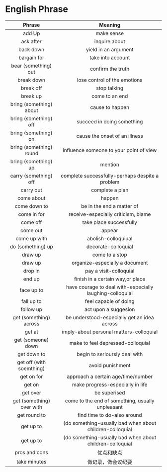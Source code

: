 # English Phrase
|Phrase|Meaning|
|:---:|:---:|
|add Up|make sense|
|ask after|inquire about|
|back down|yield in an argument|
|bargain for|take into account|
|bear (something) out|confirm the truth|
|break down|lose control of the emotions|
|break off|stop talking|
|break up|come to an end|
|bring (something) about|cause to happen|
|bring (something) off|succeed in doing something|
|bring (something) on|cause the onset of an illness|
|bring (something) round|influence someone to your point of view|
|bring (something) up|mention|
|carry (something) off|complete successfully-perhaps despite a problem|
|carry out|complete a plan|
|come about|happen|
|come down to|be in the end a matter of|
|come in for|receive-especially criticism, blame|
|come off|take place successfully|
|come out|appear|
|come up with|abolish-colloquiual|
|do (something) up|decorate-colloquial|
|draw up|come to a stop|
|draw up|organize-especially a document|
|drop in|pay a visit-colloquial|
|end up|finish in a certain way,or place|
|face up to|have courage to deal with-especially laughing-colloquial|
|fall up to|feel capable of doing|
|follow up|act upon a suggesion|
|get (something) across|be understood-especially get an idea across|
|get at|imply-about personal matters-colloquial|
|get (someone) down|make to feel depressed-colloquial|
|get down to|begin to serioursly deal with|
|get off (with soemthing)|avoid punishment|
|get on for|approach a certain age/time/number|
|get on|make progress-especially in life|
|get over|be superised|
|get (something) over with|come to the end of something, usually unpleasant|
|get round to|find time to do-also around|
|get up to|(do something-usually bad when about children-colloquial|
|get up to|(do something-usually bad when about children-colloquial|
|pros and cons|优点和缺点|
|take minutes|做记录，做会议纪要|